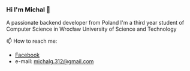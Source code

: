 ### Hi I'm Michal 👋

A passionate backend developer from Poland
I'm a third year student of Computer Science in Wrocław University of Science and Technology

📫 How to reach me: 
- [Facebook](https://www.facebook.com/profile.php?id=100045729529116) 
- e-mail: michalg.312@gmail.com





<!--
**Michal-Grzybowski/Michal-Grzybowski** is a ✨ _special_ ✨ repository because its `README.md` (this file) appears on your GitHub profile.

Here are some ideas to get you started:

- 🔭 I’m currently working on ...
- 🌱 I’m currently learning ...
- 👯 I’m looking to collaborate on ...
- 🤔 I’m looking for help with ...
- 💬 Ask me about ...
- 📫 How to reach me: ...
- 😄 Pronouns: ...
- ⚡ Fun fact: ...
-->

